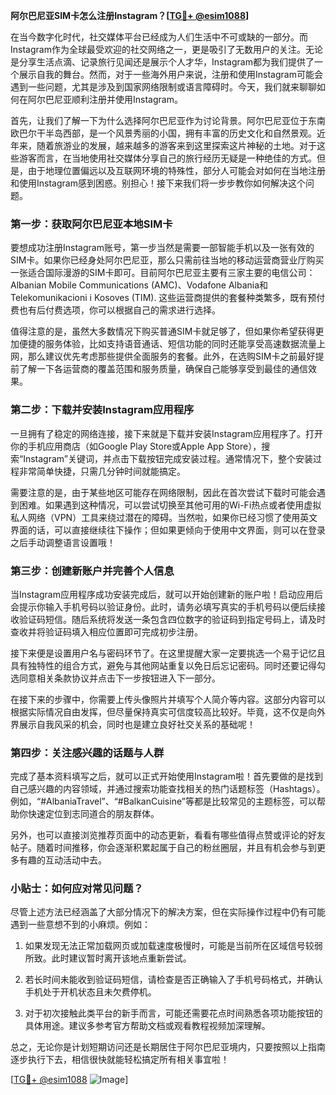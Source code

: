 **阿尔巴尼亚SIM卡怎么注册Instagram？[[TG💪+ @esim1088](https://t.me/s/esim1088)]**

在当今数字化时代，社交媒体平台已经成为人们生活中不可或缺的一部分。而Instagram作为全球最受欢迎的社交网络之一，更是吸引了无数用户的关注。无论是分享生活点滴、记录旅行见闻还是展示个人才华，Instagram都为我们提供了一个展示自我的舞台。然而，对于一些海外用户来说，注册和使用Instagram可能会遇到一些问题，尤其是涉及到国家网络限制或语言障碍时。今天，我们就来聊聊如何在阿尔巴尼亚顺利注册并使用Instagram。

首先，让我们了解一下为什么选择阿尔巴尼亚作为讨论背景。阿尔巴尼亚位于东南欧巴尔干半岛西部，是一个风景秀丽的小国，拥有丰富的历史文化和自然景观。近年来，随着旅游业的发展，越来越多的游客来到这里探索这片神秘的土地。对于这些游客而言，在当地使用社交媒体分享自己的旅行经历无疑是一种绝佳的方式。但是，由于地理位置偏远以及互联网环境的特殊性，部分人可能会对如何在当地注册和使用Instagram感到困惑。别担心！接下来我们将一步步教你如何解决这个问题。

### 第一步：获取阿尔巴尼亚本地SIM卡

要想成功注册Instagram账号，第一步当然是需要一部智能手机以及一张有效的SIM卡。如果你已经身处阿尔巴尼亚，那么只需前往当地的移动运营商营业厅购买一张适合国际漫游的SIM卡即可。目前阿尔巴尼亚主要有三家主要的电信公司：Albanian Mobile Communications (AMC)、Vodafone Albania和Telekomunikacioni i Kosoves (TIM). 这些运营商提供的套餐种类繁多，既有预付费也有后付费选项，你可以根据自己的需求进行选择。

值得注意的是，虽然大多数情况下购买普通SIM卡就足够了，但如果你希望获得更加便捷的服务体验，比如支持语音通话、短信功能的同时还能享受高速数据流量上网，那么建议优先考虑那些提供全面服务的套餐。此外，在选购SIM卡之前最好提前了解一下各运营商的覆盖范围和服务质量，确保自己能够享受到最佳的通信效果。

### 第二步：下载并安装Instagram应用程序

一旦拥有了稳定的网络连接，接下来就是下载并安装Instagram应用程序了。打开你的手机应用商店（如Google Play Store或Apple App Store），搜索“Instagram”关键词，并点击下载按钮完成安装过程。通常情况下，整个安装过程非常简单快捷，只需几分钟时间就能搞定。

需要注意的是，由于某些地区可能存在网络限制，因此在首次尝试下载时可能会遇到困难。如果遇到这种情况，可以尝试切换至其他可用的Wi-Fi热点或者使用虚拟私人网络（VPN）工具来绕过潜在的障碍。当然啦，如果你已经习惯了使用英文界面的话，可以直接继续往下操作；但如果更倾向于使用中文界面，则可以在登录之后手动调整语言设置哦！

### 第三步：创建新账户并完善个人信息

当Instagram应用程序成功安装完成后，就可以开始创建新的账户啦！启动应用后会提示你输入手机号码以验证身份。此时，请务必填写真实的手机号码以便后续接收验证码短信。随后系统将发送一条包含四位数字的验证码到指定号码上，请及时查收并将验证码填入相应位置即可完成初步注册。

接下来便是设置用户名与密码环节了。在这里提醒大家一定要挑选一个易于记忆且具有独特性的组合方式，避免与其他网站重复以免日后忘记密码。同时还要记得勾选同意相关条款协议并点击下一步按钮进入下一部分。

在接下来的步骤中，你需要上传头像照片并填写个人简介等内容。这部分内容可以根据实际情况自由发挥，但尽量保持真实可信度较高比较好。毕竟，这不仅是向外界展示自我风采的机会，同时也是建立良好社交关系的基础呢！

### 第四步：关注感兴趣的话题与人群

完成了基本资料填写之后，就可以正式开始使用Instagram啦！首先要做的是找到自己感兴趣的内容领域，并通过搜索功能查找相关的热门话题标签（Hashtags）。例如，“#AlbaniaTravel”、“#BalkanCuisine”等都是比较常见的主题标签，可以帮助你快速定位到志同道合的朋友群体。

另外，也可以直接浏览推荐页面中的动态更新，看看有哪些值得点赞或评论的好友帖子。随着时间推移，你会逐渐积累起属于自己的粉丝圈层，并且有机会参与到更多有趣的互动活动中去。

### 小贴士：如何应对常见问题？

尽管上述方法已经涵盖了大部分情况下的解决方案，但在实际操作过程中仍有可能遇到一些意想不到的小麻烦。例如：

1. 如果发现无法正常加载网页或加载速度极慢时，可能是当前所在区域信号较弱所致。此时建议暂时离开该地点重新尝试。
   
2. 若长时间未能收到验证码短信，请检查是否正确输入了手机号码格式，并确认手机处于开机状态且未欠费停机。
   
3. 对于初次接触此类平台的新手而言，可能还需要花点时间熟悉各项功能按钮的具体用途。建议多参考官方帮助文档或观看教程视频加深理解。

总之，无论你是计划短期访问还是长期居住于阿尔巴尼亚境内，只要按照以上指南逐步执行下去，相信很快就能轻松搞定所有相关事宜啦！

[[TG💪+ @esim1088](https://t.me/s/esim1088) ![Image](https://i.postimg.cc/4NQfJmqS/Snipaste-2025-05-13-00-14-12.png)]
